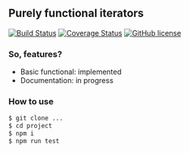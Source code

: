 ## Purely functional iterators

[![Build Status](https://travis-ci.org/mapogolions/sequence.svg?branch=master)](https://travis-ci.org/mapogolions/sequence) [![Coverage Status](https://coveralls.io/repos/github/mapogolions/sequence/badge.svg?branch=master)](https://coveralls.io/github/mapogolions/sequence?branch=master) [![GitHub license](https://img.shields.io/github/license/Naereen/StrapDown.js.svg)](./LICENSE.txt)

### So, features?

* Basic functional: implemented
* Documentation: in progress

### How to use

```sh
$ git clone ...
$ cd project
$ npm i
$ npm run test
```
